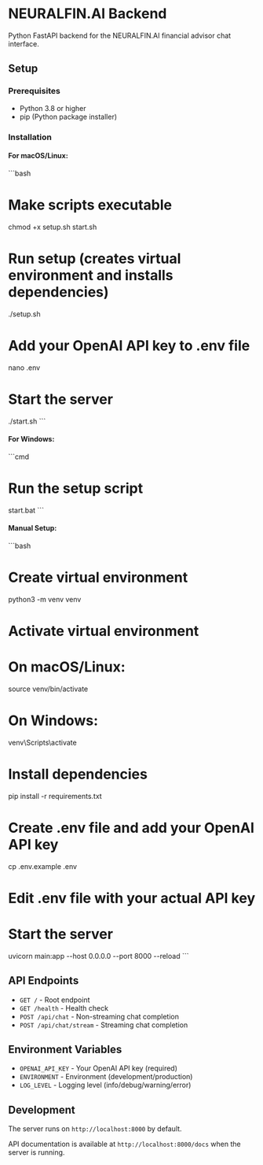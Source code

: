 # NEURALFIN.AI Backend

Python FastAPI backend for the NEURALFIN.AI financial advisor chat interface.

## Setup

### Prerequisites
- Python 3.8 or higher
- pip (Python package installer)

### Installation

#### For macOS/Linux:
\`\`\`bash
# Make scripts executable
chmod +x setup.sh start.sh

# Run setup (creates virtual environment and installs dependencies)
./setup.sh

# Add your OpenAI API key to .env file
nano .env

# Start the server
./start.sh
\`\`\`

#### For Windows:
\`\`\`cmd
# Run the setup script
start.bat
\`\`\`

#### Manual Setup:
\`\`\`bash
# Create virtual environment
python3 -m venv venv

# Activate virtual environment
# On macOS/Linux:
source venv/bin/activate
# On Windows:
venv\Scripts\activate

# Install dependencies
pip install -r requirements.txt

# Create .env file and add your OpenAI API key
cp .env.example .env
# Edit .env file with your actual API key

# Start the server
uvicorn main:app --host 0.0.0.0 --port 8000 --reload
\`\`\`

## API Endpoints

- `GET /` - Root endpoint
- `GET /health` - Health check
- `POST /api/chat` - Non-streaming chat completion
- `POST /api/chat/stream` - Streaming chat completion

## Environment Variables

- `OPENAI_API_KEY` - Your OpenAI API key (required)
- `ENVIRONMENT` - Environment (development/production)
- `LOG_LEVEL` - Logging level (info/debug/warning/error)

## Development

The server runs on `http://localhost:8000` by default.

API documentation is available at `http://localhost:8000/docs` when the server is running.
